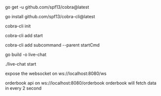 go get -u github.com/spf13/cobra@latest

go install github.com/spf13/cobra-cli@latest

cobra-cli init

cobra-cli add start

cobra-cli add subcommand --parent startCmd

go build -o live-chat

./live-chat start

expose the websocket on ws://localhost:8080/ws


orderbook api on ws://localhost:8080/orderbook 
orderbook will fetch data in every 2 second












